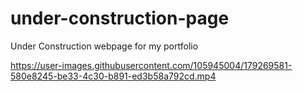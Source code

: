 # under-construction-page
Under Construction webpage for my portfolio


https://user-images.githubusercontent.com/105945004/179269581-580e8245-be33-4c30-b891-ed3b58a792cd.mp4

